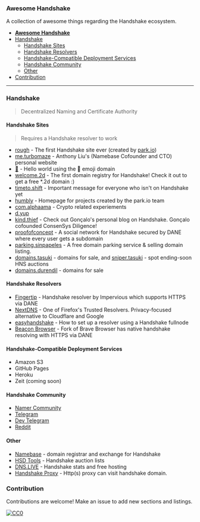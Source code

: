### **Awesome Handshake**

A collection of awesome things regarding the Handshake ecosystem.

- [**Awesome Handshake**](#awesome-handshake)
- [Handshake](#handshake)
  - [Handshake Sites](#handshake-sites)
  - [Handshake Resolvers](#handshake-resolvers)
  - [Handshake-Compatible Deployment Services](#handshake-compatible-deployment-services)
  - [Handshake Community](#handshake-community)
  - [Other](#other)
- [Contribution](#contribution)

---

### Handshake

> Decentralized Naming and Certificate Authority

#### Handshake Sites

> Requires a Handshake resolver to work

- [rough](http://rough./) - The first Handshake site ever (created by [park.io](https://park.io))
- [me.turbomaze](http://me.turbomaze./) - Anthony Liu's (Namebase Cofounder and CTO) personal website
- [:handshake:](http://xn--5p9h./) - Hello world using the :handshake: emoji domain
- [welcome.2d](http://welcome.2d/) - The first domain registry for Handshake! Check it out to get a free *.2d domain :)
- [timeto.shift](http://timeto.shift./) - Important message for everyone who isn't on Handshake yet
- [humbly](http://humbly./) - Homepage for projects created by the park.io team
- [com.alphaama](http://com.alphaama/) - Crypto related experiements
- [d.yup](http://d.yup./)
- [kind.thief](http://kind.thief./) - Check out Gonçalo's personal blog on Handshake. Gonçalo cofounded ConsenSys Diligence!
- [proofofconcept](https://proofofconcept/) - A social network for Handshake secured by DANE where every user gets a subdomain
- [parking.sinpapeles](http://parking.sinpapeles/) - A free domain parking service & selling domain listing.
- [domains.tasuki](http://domains.tasuki/) - domains for sale, and [sniper.tasuki](http://sniper.tasuki/) - spot ending-soon HNS auctions
- [domains.durendil](http://domains.durendil/) - domains for sale


#### Handshake Resolvers
- [Fingertip](https://impervious.com/fingertip) - Handshake resolver by Impervious which supports HTTPS via DANE
- [NextDNS](https://nextdns.io) - One of Firefox's Trusted Resolvers. Privacy-focused alternative to Cloudflare and Google
- [easyhandshake](https://easyhandshake.com/) - How to set up a resolver using a Handshake fullnode
- [Beacon Browser](https://impervious.com/beacon) - Fork of Brave Browser has native handshake resolving with HTTPS via DANE

#### Handshake-Compatible Deployment Services
- Amazon S3
- GitHub Pages
- Heroku
- Zeit (coming soon)

#### Handshake Community

- [Namer Community](http://namebase.community)
- [Telegram](https://t.me/handshake_hns)
- [Dev Telegram](https://t.me/hns_tech)
- [Reddit](https://reddit.com/r/handshake)

#### Other
- [Namebase](https://namebase.io) - domain registrar and exchange for Handshake
- [HSD Tools](https://hsd.tools) - Handshake auction lists
- [DNS.LIVE](https://dns.live) - Handshake stats and free hosting
- [Handshake Proxy](https://github.com/handshake-cn/handshakeproxy) - Http(s) proxy can visit handshake domain.

### Contribution

Contributions are welcome! Make an issue to add new sections and listings.

[![CC0](http://i.creativecommons.org/p/zero/1.0/88x31.png)](http://creativecommons.org/publicdomain/zero/1.0/)
